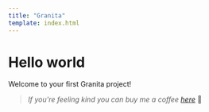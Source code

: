 ```yaml
---
title: "Granita"
template: index.html
---
```

# Hello world

Welcome to your first Granita project!

> *If you're feeling kind you can buy me a coffee [here](https://www.buymeacoffee.com/applephi)* 🍏
